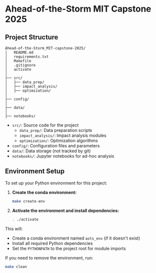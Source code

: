 # Ahead-of-the-Storm MIT Capstone 2025

## Project Structure

```
Ahead-of-the-Storm_MIT-capstone-2025/
│   README.md
│   requirements.txt
│   Makefile
│   .gitignore
│   activate
│
├── src/
│   ├── data_prep/
│   ├── impact_analysis/
│   ├── optimization/
│
├── config/
│
├── data/
│
├── notebooks/
```

- `src/`: Source code for the project
  - `data_prep/`: Data preparation scripts
  - `impact_analysis/`: Impact analysis modules
  - `optimization/`: Optimization algorithms
- `config/`: Configuration files and parameters
- `data/`: Data storage (not tracked by git)
- `notebooks/`: Jupyter notebooks for ad-hoc analysis

## Environment Setup

To set up your Python environment for this project:

1. **Create the conda environment:**
   ```bash
   make create-env
   ```
2. **Activate the environment and install dependencies:**
   ```bash
   . ./activate
   ```

This will:
- Create a conda environment named `aots_env` (if it doesn't exist)
- Install all required Python dependencies
- Set the `PYTHONPATH` to the project root for module imports

If you need to remove the environment, run:
```bash
make clean
``` 